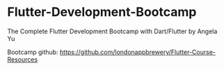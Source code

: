 # Flutter-Development-Bootcamp
The Complete Flutter Development Bootcamp with Dart/Flutter by Angela Yu

Bootcamp github: https://github.com/londonappbrewery/Flutter-Course-Resources
